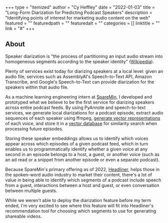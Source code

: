 +++
type = "itemized"
author = "Cy Heffley"
date = "2022-01-03"
title = "Long-Form Diarization for Predicting Podcast Speakers"
description = "Identifying points of interest for marketing audio content on the web"
featured = ""
featuredpath = ""
featuredalt = ""
categories = []
linktitle = ""
link = "#"
+++

## About

Speaker diarization is "the process of partitioning an input audio stream into homogeneous segments according to the speaker identity" ([Wikipedia](https://en.wikipedia.org/wiki/Speaker_diarisation)).

Plenty of services exist today for diarizing speakers at a local level: given an audio file, services such as AssemblyAI's Speech-to-Text API, Amazon Transcribe, and Google's Speech-to-Text can provide diarization for the speakers within that audio file.

As a machine learning engineering intern at [SpareMin](https://www.sparemin.com/), I developed and prototyped what we believe to be the first service for diarizing speakers across entire podcast feeds. By using PyAnnote and speech-to-text services, we generate local diarizations for a podcast episode, extract audio sequences of each speaker using ffmpeg, [generate vector representations](https://huggingface.co/pyannote/segmentation) of each voice, and store it in a [vector database](https://www.pinecone.io/) for similarity search when processing future episodes.

Storing these speaker embeddings allows us to identify which voices appear across which episodes of a given podcast feed, which in turn enables us to programmatically identify whether a given voice at any second in an episode belongs to a host, a guest, or another voice (such as an ad read or a snippet from another episode or even a separate podcast).

Because SpareMin's primary offering as of 2022, [Headliner](https://www.headliner.app/), helps those in the spoken-word audio industry to market their content, there's a lot of value in being able to identify which segments of a podcast include speech from a guest, interactions between a host and guest, or even conversation between multiple guests.

While we weren't able to deploy the diarization feature before my term ended, I'm very excited to see where this feature will fit into Headliner's recommendation tool for choosing which segments to use for generating shareable videos.
